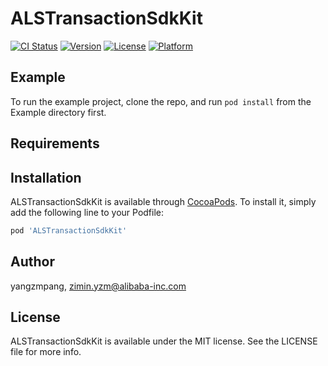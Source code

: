 # ALSTransactionSdkKit

[![CI Status](http://img.shields.io/travis/yangzmpang/ALSTransactionSdkKit.svg?style=flat)](https://travis-ci.org/yangzmpang/ALSTransactionSdkKit)
[![Version](https://img.shields.io/cocoapods/v/ALSTransactionSdkKit.svg?style=flat)](http://cocoapods.org/pods/ALSTransactionSdkKit)
[![License](https://img.shields.io/cocoapods/l/ALSTransactionSdkKit.svg?style=flat)](http://cocoapods.org/pods/ALSTransactionSdkKit)
[![Platform](https://img.shields.io/cocoapods/p/ALSTransactionSdkKit.svg?style=flat)](http://cocoapods.org/pods/ALSTransactionSdkKit)

## Example

To run the example project, clone the repo, and run `pod install` from the Example directory first.

## Requirements

## Installation

ALSTransactionSdkKit is available through [CocoaPods](http://cocoapods.org). To install
it, simply add the following line to your Podfile:

```ruby
pod 'ALSTransactionSdkKit'
```

## Author

yangzmpang, zimin.yzm@alibaba-inc.com

## License

ALSTransactionSdkKit is available under the MIT license. See the LICENSE file for more info.
